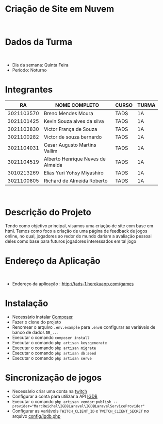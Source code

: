 <h1>Criação de Site em Nuvem</h1> <br/>
<h1>Dados da Turma</h1> <br/>

- Dia da semana: Quinta Feira <br/>
- Período: Noturno <br/>

<h1>Integrantes</h1>

| RA                  |  NOME COMPLETO                      | CURSO    |  TURMA
| ------------------- | ------------------------------------| ---------|---------
|  3021103570         |  Breno Mendes Moura                 |TADS      | 1A
|  3021101425         |  Kevin Souza alves da silva         |TADS      | 1A
|  3021103830         |  Victor França de Souza             |TADS      | 1A
|  3021100282         |  Victor de souza bernardo           |TADS      | 1A
|  3021104031         |  Cesar Augusto Martins Vallim       |TADS      | 1A
|  3021104519         |  Alberto Henrique Neves de Almeida  |TADS      | 1A
|  3010213269         |  Elias Yuri Yohsy Miyashiro         |TADS      | 1A
|  3021100805         |  Richard de Almeida Roberto         |TADS      | 1A
<br/>

<h1>Descrição do Projeto</h1>
Tendo como objetivo principal, visamos uma criação de site com base em html. Temos como foco a criação de uma página de feedback de jogos online, no qual, jogadores ao redor do mundo dariam a avaliação pessoal deles como base para futuros jogadores interessados em tal jogo <br/>

<h1>Endereço da Aplicação</h1> <br/>

- Endereço da aplicação : http://tads-1.herokuapp.com/games <br/>

<h1>Instalação</h1>

- Necessário instalar [Composer](https://getcomposer.org) 
- Fazer o clone do projeto
- Renomear o arquivo `.env.example` para `.env`e configurar as variáveis de banco de dados `DB_...`
- Executar o comando `composer install`
- Executar o comando `php artisan key:generate`
- Executar o comando `php artisan migrate`
- Executar o comando `php artisan db:seed`
- Executar o comando `php artisan serve`

<h1>Sincronização de jogos</h1>

- Necessário criar uma conta na [twitch](https://www.twitch.tv)
- Configurar a conta para utilizar a API [IGDB](https://api-docs.igdb.com/#account-creation)
- Executar o comando `php artisan vendor:publish --provider="MarcReichel\IGDBLaravel\IGDBLaravelServiceProvider"`
- Configurar as variáveis `TWITCH_CLIENT_ID` e `TWITCH_CLIENT_SECRET` no arquivo [config/igdb.php](https://github.com/marcreichel/igdb-laravel#basic-installation)
